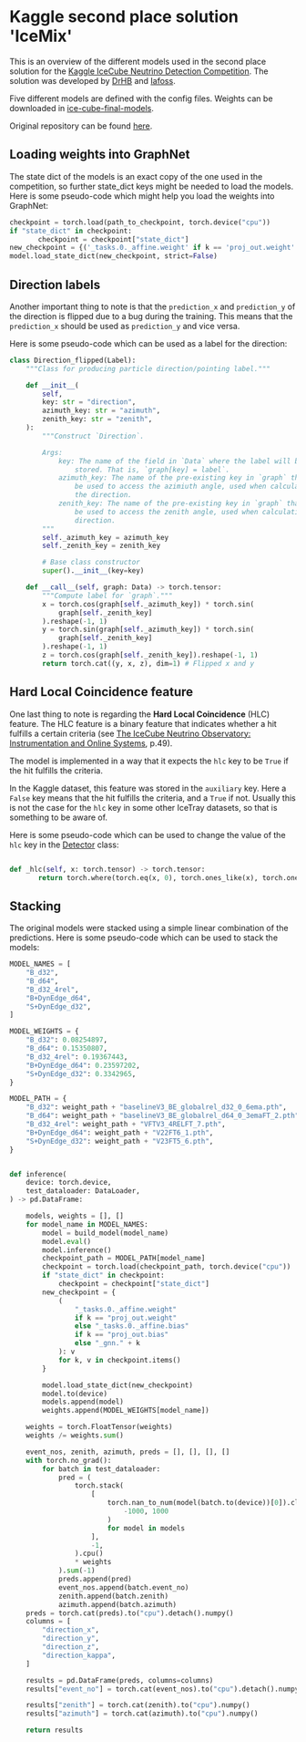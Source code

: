 # Kaggle second place solution 'IceMix'

This is an overview of the different models used in the second place solution for the [Kaggle IceCube Neutrino Detection Competition](https://www.kaggle.com/competitions/icecube-neutrinos-in-deep-ice). The solution was developed by [DrHB](https://www.kaggle.com/drhabib) and [Iafoss](https://www.kaggle.com/iafoss).

Five different models are defined with the config files. Weights can be downloaded in [ice-cube-final-models](https://www.kaggle.com/datasets/drhabib/ice-cube-final-models).

Original repository can be found [here](https://github.com/DrHB/icecube-2nd-place).


## Loading weights into GraphNet

The state dict of the models is an exact copy of the one used in the competition, so further state_dict keys might be needed to load the models. Here is some pseudo-code which might help you load the weights into GraphNet:

```python     
checkpoint = torch.load(path_to_checkpoint, torch.device("cpu"))
if "state_dict" in checkpoint:
       checkpoint = checkpoint["state_dict"]
new_checkpoint = {('_tasks.0._affine.weight' if k == 'proj_out.weight' else '_tasks.0._affine.bias' if k == 'proj_out.bias' else '_gnn.' + k): v for k, v in checkpoint.items()}
model.load_state_dict(new_checkpoint, strict=False)

```

## Direction labels

Another important thing to note is that the `prediction_x` and `prediction_y` of the direction is flipped due to a bug during the training. This means that the `prediction_x` should be used as `prediction_y` and vice versa.

Here is some pseudo-code which can be used as a label for the direction:


```python
class Direction_flipped(Label):
    """Class for producing particle direction/pointing label."""

    def __init__(
        self,
        key: str = "direction",
        azimuth_key: str = "azimuth",
        zenith_key: str = "zenith",
    ):
        """Construct `Direction`.

        Args:
            key: The name of the field in `Data` where the label will be
                stored. That is, `graph[key] = label`.
            azimuth_key: The name of the pre-existing key in `graph` that will
                be used to access the azimiuth angle, used when calculating
                the direction.
            zenith_key: The name of the pre-existing key in `graph` that will
                be used to access the zenith angle, used when calculating the
                direction.
        """
        self._azimuth_key = azimuth_key
        self._zenith_key = zenith_key

        # Base class constructor
        super().__init__(key=key)

    def __call__(self, graph: Data) -> torch.tensor:
        """Compute label for `graph`."""
        x = torch.cos(graph[self._azimuth_key]) * torch.sin(
            graph[self._zenith_key]
        ).reshape(-1, 1)
        y = torch.sin(graph[self._azimuth_key]) * torch.sin(
            graph[self._zenith_key]
        ).reshape(-1, 1)
        z = torch.cos(graph[self._zenith_key]).reshape(-1, 1)
        return torch.cat((y, x, z), dim=1) # Flipped x and y
```    

## Hard Local Coincidence feature

One last thing to note is regarding the **Hard Local Coincidence** (HLC) feature. The HLC feature is a binary feature that indicates whether a hit fulfills a certain criteria (see [The IceCube Neutrino Observatory: Instrumentation and Online Systems](https://arxiv.org/pdf/1612.05093.pdf), p.49).

The model is implemented in a way that it expects the `hlc` key to be `True` if the hit fulfills the criteria.

In the Kaggle dataset, this feature was stored in the `auxiliary` key. Here a `False` key means that the hit fulfills the criteria, and a `True` if not. Usually this is not the case for the `hlc` key in some other IceTray datasets, so that is something to be aware of.

Here is some pseudo-code which can be used to change the value of the `hlc` key in the [Detector](https://github.com/ArturoLlorente/graphnet/blob/train/northern_2nd_position/src/graphnet/models/detector/icecube.py) class:

```python

def _hlc(self, x: torch.tensor) -> torch.tensor:
       return torch.where(torch.eq(x, 0), torch.ones_like(x), torch.ones_like(x)*0)


```

## Stacking

The original models were stacked using a simple linear combination of the predictions. Here is some pseudo-code which can be used to stack the models:

```python	
MODEL_NAMES = [
    "B_d32",
    "B_d64",
    "B_d32_4rel",
    "B+DynEdge_d64",
    "S+DynEdge_d32",
]

MODEL_WEIGHTS = {
    "B_d32": 0.08254897,
    "B_d64": 0.15350807,
    "B_d32_4rel": 0.19367443,
    "B+DynEdge_d64": 0.23597202,
    "S+DynEdge_d32": 0.3342965,
}

MODEL_PATH = {
    "B_d32": weight_path + "baselineV3_BE_globalrel_d32_0_6ema.pth",
    "B_d64": weight_path + "baselineV3_BE_globalrel_d64_0_3emaFT_2.pth",
    "B_d32_4rel": weight_path + "VFTV3_4RELFT_7.pth",
    "B+DynEdge_d64": weight_path + "V22FT6_1.pth",
    "S+DynEdge_d32": weight_path + "V23FT5_6.pth",
}


def inference(
    device: torch.device,
    test_dataloader: DataLoader,
) -> pd.DataFrame:

    models, weights = [], []
    for model_name in MODEL_NAMES:
        model = build_model(model_name)
        model.eval()
        model.inference()
        checkpoint_path = MODEL_PATH[model_name]
        checkpoint = torch.load(checkpoint_path, torch.device("cpu"))
        if "state_dict" in checkpoint:
            checkpoint = checkpoint["state_dict"]
        new_checkpoint = {
            (
                "_tasks.0._affine.weight"
                if k == "proj_out.weight"
                else "_tasks.0._affine.bias"
                if k == "proj_out.bias"
                else "_gnn." + k
            ): v
            for k, v in checkpoint.items()
        }

        model.load_state_dict(new_checkpoint)
        model.to(device)
        models.append(model)
        weights.append(MODEL_WEIGHTS[model_name])

    weights = torch.FloatTensor(weights)
    weights /= weights.sum()

    event_nos, zenith, azimuth, preds = [], [], [], []
    with torch.no_grad():
        for batch in test_dataloader:
            pred = (
                torch.stack(
                    [
                        torch.nan_to_num(model(batch.to(device))[0]).clip(
                            -1000, 1000
                        )
                        for model in models
                    ],
                    -1,
                ).cpu()
                * weights
            ).sum(-1)
            preds.append(pred)
            event_nos.append(batch.event_no)
            zenith.append(batch.zenith)
            azimuth.append(batch.azimuth)
    preds = torch.cat(preds).to("cpu").detach().numpy()
    columns = [
        "direction_x",
        "direction_y",
        "direction_z",
        "direction_kappa",
    ]

    results = pd.DataFrame(preds, columns=columns)
    results["event_no"] = torch.cat(event_nos).to("cpu").detach().numpy()

    results["zenith"] = torch.cat(zenith).to("cpu").numpy()
    results["azimuth"] = torch.cat(azimuth).to("cpu").numpy()

    return results

```